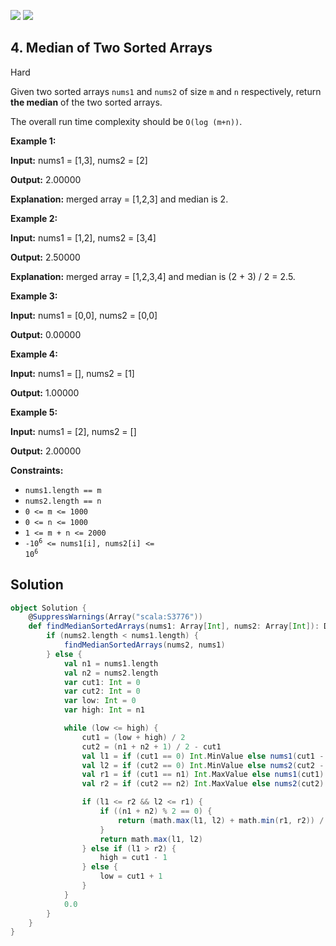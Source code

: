 [![](https://img.shields.io/github/stars/LeetCode-in-Scala/LeetCode-in-Scala?label=Stars&style=flat-square)](https://github.com/LeetCode-in-Scala/LeetCode-in-Scala)
[![](https://img.shields.io/github/forks/LeetCode-in-Scala/LeetCode-in-Scala?label=Fork%20me%20on%20GitHub%20&style=flat-square)](https://github.com/LeetCode-in-Scala/LeetCode-in-Scala/fork)

## 4\. Median of Two Sorted Arrays

Hard

Given two sorted arrays `nums1` and `nums2` of size `m` and `n` respectively, return **the median** of the two sorted arrays.

The overall run time complexity should be `O(log (m+n))`.

**Example 1:**

**Input:** nums1 = [1,3], nums2 = [2]

**Output:** 2.00000

**Explanation:** merged array = [1,2,3] and median is 2. 

**Example 2:**

**Input:** nums1 = [1,2], nums2 = [3,4]

**Output:** 2.50000

**Explanation:** merged array = [1,2,3,4] and median is (2 + 3) / 2 = 2.5. 

**Example 3:**

**Input:** nums1 = [0,0], nums2 = [0,0]

**Output:** 0.00000 

**Example 4:**

**Input:** nums1 = [], nums2 = [1]

**Output:** 1.00000 

**Example 5:**

**Input:** nums1 = [2], nums2 = []

**Output:** 2.00000 

**Constraints:**

*   `nums1.length == m`
*   `nums2.length == n`
*   `0 <= m <= 1000`
*   `0 <= n <= 1000`
*   `1 <= m + n <= 2000`
*   <code>-10<sup>6</sup> <= nums1[i], nums2[i] <= 10<sup>6</sup></code>

## Solution

```scala
object Solution {
    @SuppressWarnings(Array("scala:S3776"))
    def findMedianSortedArrays(nums1: Array[Int], nums2: Array[Int]): Double = {
        if (nums2.length < nums1.length) {
            findMedianSortedArrays(nums2, nums1)
        } else {
            val n1 = nums1.length
            val n2 = nums2.length
            var cut1: Int = 0
            var cut2: Int = 0
            var low: Int = 0
            var high: Int = n1

            while (low <= high) {
                cut1 = (low + high) / 2
                cut2 = (n1 + n2 + 1) / 2 - cut1
                val l1 = if (cut1 == 0) Int.MinValue else nums1(cut1 - 1)
                val l2 = if (cut2 == 0) Int.MinValue else nums2(cut2 - 1)
                val r1 = if (cut1 == n1) Int.MaxValue else nums1(cut1)
                val r2 = if (cut2 == n2) Int.MaxValue else nums2(cut2)

                if (l1 <= r2 && l2 <= r1) {
                    if ((n1 + n2) % 2 == 0) {
                        return (math.max(l1, l2) + math.min(r1, r2)) / 2.0
                    }
                    return math.max(l1, l2)
                } else if (l1 > r2) {
                    high = cut1 - 1
                } else {
                    low = cut1 + 1
                }
            }
            0.0
        }
    }
}
```